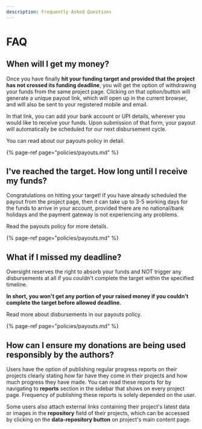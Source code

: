 ```yaml
---
description: Frequently Asked Questions
---
```


# FAQ

## When will I get my money?

Once you have finally **hit your funding target and provided that the project has not crossed its funding deadline**, you will get the option of withdrawing your funds from the same project page. Clicking on that option/button will generate a unique payout link, which will open up in the current browser, and will also be sent to your registered mobile and email.

In that link, you can add your bank account or UPI details, wherever you would like to receive your funds. Upon submission of that form, your payout will automatically be scheduled for our next disbursement cycle.

You can read about our payouts policy in detail.

{% page-ref page="policies/payouts.md" %}

## I've reached the target. How long until I receive my funds?

Congratulations on hitting your target! If you have already scheduled the payout from the project page, then it can take up to 3-5 working days for the funds to arrive in your account, provided there are no national/bank holidays and the payment gateway is not experiencing any problems. 

Read the payouts policy for more details.

{% page-ref page="policies/payouts.md" %}

## **What if I missed my deadline?**

Oversight reserves the right to absorb your funds and NOT trigger any disbursements at all if you couldn't complete the target within the specified timeline.

**In short, you won't get any portion of your raised money if you couldn't complete the target before allowed deadline.**

Read more about disbursements in our payouts policy.

{% page-ref page="policies/payouts.md" %}

## How can I ensure my donations are being used responsibly by the authors?

Users have the option of publishing regular progress reports on their projects clearly stating how far have they come in their projects and how much progress they have made. You can read these reports for by navigating to **reports** section in the sidebar that shows on every project page. Frequency of publishing these reports is solely depended on the user. 

Some users also attach external links containing their project's latest data or images in the **repository** field of their projects, which can be accessed by clicking on the **data-repository button** on project's main content page.


